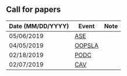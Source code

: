 ## Call for papers


| Date (MM/DD/YYYY) | Event | Note |
| ------------ | ------------- | ------------ |
| 05/06/2019 | [ASE](https://2019.ase-conferences.org/track/ase-2019-papers) |  |
| 04/05/2019 | [OOPSLA](https://2019.splashcon.org/track/splash-2019-oopsla) |  |
| 02/18/2019 | [PODC](http://www.podc.org/podc2019/call-for-papers/) | |
| 02/07/2019 | [CAV](http://i-cav.org/2019/call-for-papers/) | |

